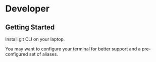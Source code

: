 # Developer

## Getting Started

Install git CLI on your laptop.

 You may want to configure your terminal for better support and a pre-configured set of aliases.

